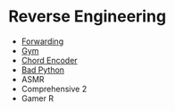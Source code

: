 # Reverse Engineering

* [Forwarding](./forwarding/README.md)
* [Gym](./gym/README.md)
* [Chord Encoder](./chord_encoder/README.md)
* [Bad Python](./bad_python/README.md)
* ASMR
* Comprehensive 2
* Gamer R